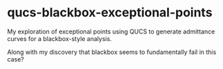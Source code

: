 # qucs-blackbox-exceptional-points

My exploration of exceptional points using QUCS to generate admittance curves for a blackbox-style analysis. 

Along with my discovery that blackbox seems to fundamentally fail in this case?
